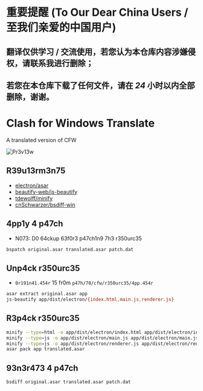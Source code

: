 # 重要提醒 (To Our Dear China Users / 至我们亲爱的中国用户)
## **翻译仅供学习** / **交流使用**，**若您认为本仓库内容涉嫌侵权**，**请联系我进行删除**；
## **若您在本仓库下载了任何文件**，**请在** *24* **小时以内全部删除**，**谢谢**。

# Clash for Windows Translate

A translated version of CFW

![Pr3v13w](https://github.com/zijianjiao2017/clash_for_windows_translate/raw/zh_CN/img/Preview.png)

## R39u13rm3n75
* [electron/asar](https://github.com/electron/asar)
* [beautify-web/js-beautify](https://github.com/beautify-web/js-beautify)
* [tdewolff/minify](https://github.com/tdewolff/minify)
* [cnSchwarzer/bsdiff-win](https://github.com/cnSchwarzer/bsdiff-win)

## 4pp1y 4 p47ch
* N073: D0 64ckup 63f0r3 p47ch1n9 7h3 r350urc35
````bash
bspatch original.asar translated.asar patch.dat
````

## Unp4ck r350urc35
* `0r191n41.454r` 15 fr0m `p47h/70/cfw/r350urc35/4pp.454r`
````bash
asar extract original.asar app
js-beautify app/dist/electron/{index.html,main.js,renderer.js}
````

## R3p4ck r350urc35
````bash
minify --type=html -o app/dist/electron/index.html app/dist/electron/index.html
minify --type=js -o app/dist/electron/main.js app/dist/electron/main.js
minify --type=js -o app/dist/electron/renderer.js app/dist/electron/renderer.js
asar pack app translated.asar
````

## 93n3r473 4 p47ch
````bash
bsdiff original.asar translated.asar patch.dat
````
